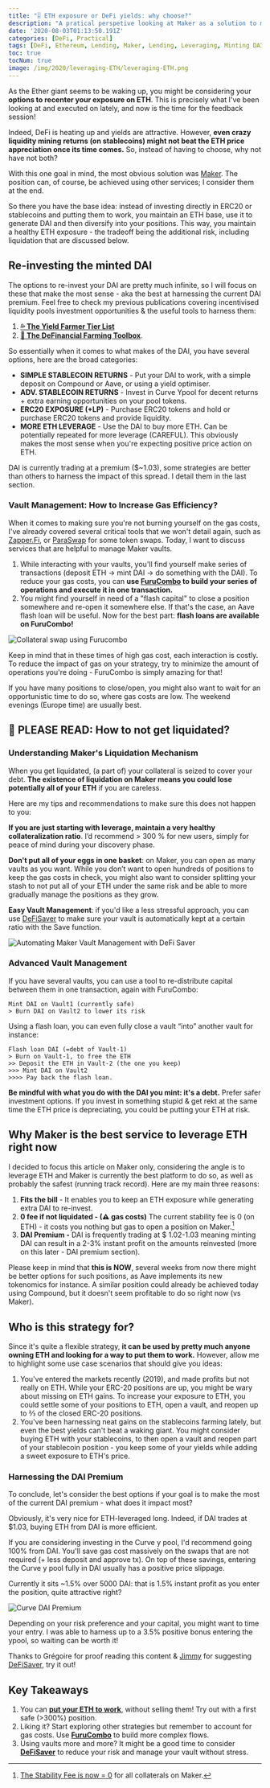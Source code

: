 ```yaml
---
title: "🎚 ETH exposure or DeFi yields: why choose?"
description: "A pratical perspetive looking at Maker as a solution to maintain an ETH exposure while providing extra capital to harness DeFi yields."
date: '2020-08-03T01:13:50.191Z'
categories: [DeFi, Practical]
tags: [DeFi, Ethereum, Lending, Maker, Lending, Leveraging, Minting DAI]
toc: true
tocNum: true
image: /img/2020/leveraging-ETH/leveraging-ETH.png
---
```


As the Ether giant seems to be waking up, you might be considering your **options to recenter your exposure on ETH**. This is precisely what I've been looking at and executed on lately, and now is the time for the feedback session! 

Indeed, DeFi is heating up and yields are attractive. However, **even crazy liquidity mining returns (on stablecoins) might not beat the ETH price appreciation once its time comes.** So, instead of having to choose, why not have not both?

With this one goal in mind, the most obvious solution was [Maker](http://makerdao.com/). The position can, of course, be achieved using other services; I consider them at the end.

So there you have the base idea: instead of investing directly in ERC20 or stablecoins and putting them to work, you maintain an ETH base, use it to generate DAI and then diversify into your positions. This way, you maintain a healthy ETH exposure - the tradeoff being the additional risk, including liquidation that are discussed below.

## Re-investing the minted DAI

The options to re-invest your DAI are pretty much infinite, so I will focus on these that make the most sense - aka the best at harnessing the current DAI premium. Feel free to check my previous publications covering incentivised liquidity pools investment opportunities & the useful tools to harness them:
1. **[💦 The Yield Farmer Tier List](https://tokenbrice.xyz/content/posts/2020/yield-farmer-tier-list.md)** 
2. **[🧰 The DeFinancial Farming Toolbox](https://tokenbrice.xyz/content/posts/2020/defi-farmer-toolbox.md)**.

So essentially when it comes to what makes of the DAI, you have several options, here are the broad categories:

*   **SIMPLE STABLECOIN RETURNS** - Put your DAI to work, with a simple deposit on Compound or Aave, or using a yield optimiser.
*   **ADV. STABLECOIN RETURNS** - Invest in Curve Ypool for decent returns + extra earning opportunities on your pool tokens.
*   **ERC20 EXPOSURE (+LP)** - Purchase ERC20 tokens and hold or purchase ERC20 tokens and provide liquidity.
*   **MORE ETH LEVERAGE** - Use the DAI to buy more ETH. Can be potentially repeated for more leverage (CAREFUL). This obviously makes the most sense when you're expecting positive price action on ETH.

DAI is currently trading at a premium ($~1.03), some strategies are better than others to harness the impact of this spread. I detail them in the last section.


### Vault Management: How to Increase Gas Efficiency?

When it comes to making sure you're not burning yourself on the gas costs, I've already covered several critical tools that we won't detail again, such as [Zapper.Fi](http://zapper.fi/), or [ParaSwap](http://paraswap.io/) for some token swaps. Today, I want to discuss services that are helpful to manage Maker vaults.

1. While interacting with your vaults, you'll find yourself make series of transactions (deposit ETH -> mint DAI -> do something with the DAI). To reduce your gas costs, you can **use [FuruCombo](https://furucombo.app/) to build your series of operations and execute it in one transaction.**
2. You might find yourself in need of a "flash capital" to close a position somewhere and re-open it somewhere else. If that's the case, an Aave flash loan will be useful. Now for the best part: **flash loans are available on FuruCombo!**

![Collateral swap using Furucombo](/img/2020/leveraging-ETH/furucombo.png "ETH -> USDC collateral swap using FuruCombo.")

Keep in mind that in these times of high gas cost, each interaction is costly. To reduce the impact of gas on your strategy, try to minimize the amount of operations you're doing - FuruCombo is simply amazing for that!

If you have many positions to close/open, you might also want to wait for an opportunistic time to do so, where gas costs are low. The weekend evenings (Europe time) are usually best.


## 🚨 PLEASE READ: How to not get liquidated?

### Understanding Maker's Liquidation Mechanism

When you get liquidated, (a part of) your collateral is seized to cover your debt. **The existence of liquidation on Maker means you could lose potentially all of your ETH** if you are careless.

Here are my tips and recommendations to make sure this does not happen to you:

**If you are just starting with leverage, maintain a very healthy collateralization ratio**. I’d recommend > 300 % for new users, simply for peace of mind during your discovery phase.

**Don't put all of your eggs in one basket**: on Maker, you can open as many vaults as you want. While you don’t want to open hundreds of positions to keep the gas costs in check, you might also want to consider splitting your stash to not put all of your ETH under the same risk and be able to more gradually manage the positions as they grow.

**Easy Vault Management**: if you'd like a less stressful approach, you can use [DeFiSaver](https://defisaver.com/) to make sure your vault is automatically kept at a certain ratio with the Save function.

![Automating Maker Vault Management with DeFi Saver](/img/2020/leveraging-ETH/defisaver-automation.png "Automation Options on DeFi Saver.")

### Advanced Vault Management

If you have several vaults, you can use a tool to re-distribute capital between them in one transaction, again with FuruCombo:
```
Mint DAI on Vault1 (currently safe) 
> Burn DAI on Vault2 to lower its risk
```

Using a flash loan, you can even fully close a vault “into” another vault for instance:
```
Flash loan DAI (=debt of Vault-1) 
> Burn on Vault-1, to free the ETH 
>> Deposit the ETH in Vault-2 (the one you keep) 
>>> Mint DAI on Vault2 
>>>> Pay back the flash loan.
```

**Be mindful with what you do with the DAI you mint: it's a debt.** Prefer safer investment options. If you invest in something stupid & get rekt at the same time the ETH price is depreciating, you could be putting your ETH at risk.


## Why Maker is the best service to leverage ETH right now

I decided to focus this article on Maker only, considering the angle is to leverage ETH and Maker is currently the best platform to do so, as well as probably the safest (running track record). Here are my main three reasons:


1. **Fits the bill** - It enables you to keep an ETH exposure while generating extra DAI to re-invest.
2. **0 fee if not liquidated - (⚠ gas costs)** The current stability fee is 0 (on ETH) - it costs you nothing but gas to open a position on Maker.[^1]
3. **DAI Premium -** DAI is frequently trading at $ 1.02-1.03 meaning minting DAI can result in a 2-3% instant profit on the amounts reinvested (more on this later - DAI premium section).

Please keep in mind that **this is NOW**, several weeks from now there might be better options for such positions, as Aave implements its new tokenomics for instance. A similar position could already be achieved today using Compound, but it doesn't seem profitable to do so right now (vs Maker).


## Who is this strategy for?

Since it's quite a flexible strategy, **it can be used by pretty much anyone owning ETH and looking for a way to put them to work.** However, allow me to highlight some use case scenarios that should give you ideas:

1. You've entered the markets recently (2019), and made profits but not really on ETH. While your ERC-20 positions are up, you might be wary about missing on ETH gains. To increase your exposure to ETH, you could settle some of your positions to ETH, open a vault, and reopen up to ⅔ of the closed ERC-20 positions.
2. You've been harnessing neat gains on the stablecoins farming lately, but even the best yields can't beat a waking giant. You might consider buying ETH with your stablecoins, to then open a vault and reopen part of your stablecoin position - you keep some of your yields while adding a sweet exposure to ETH's price.

### Harnessing the DAI Premium

To conclude, let's consider the best options if your goal is to make the most of the current DAI premium - what does it impact most?

Obviously, it's very nice for ETH-leveraged long. Indeed, if DAI trades at $1.03, buying ETH from DAI is more efficient.

If you are considering investing in the Curve y pool, I'd recommend going 100% from DAI. You'll save gas cost massively on the swaps that are not required (+ less deposit and approve tx). On top of these savings, entering the Curve y pool fully in DAI usually has a positive price slippage.

Currently it sits ~1.5% over 5000 DAI: that is 1.5% instant profit as you enter the position, quite attractive right?

![Curve DAI Premium](/img/2020/leveraging-ETH/curve-dai-premium.png "Positive slippage while entering the y Curve pool full DAI")

Depending on your risk preference and your capital, you might want to time your entry. I was able to harness up to a 3.5% positive bonus entering the ypool, so waiting can be worth it!

Thanks to Grégoire for proof reading this content & [Jimmy](https://twitter.com/jimmyragosa) for suggesting [DeFiSaver](https://defisaver.com/), try it out!

## Key Takeaways

1. You can **[put your ETH to work](http://oasis.app/)**, without selling them! Try out with a first safe (>300%) position.
2. Liking it? Start exploring other strategies but remember to account for gas costs. Use **[FuruCombo](https://furucombo.app)** to build more complex flows.
3. Using vaults more and more? It might be a good time to consider **[DeFiSaver](https://defisaver.com/)** to reduce your risk and manage your vault without stress.

[^1]: [The Stability Fee is now = 0](https://twitter.com/MakerDaiBot/status/1290243544670785536) for all collaterals on Maker.